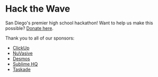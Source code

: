 # Hack the Wave

San Diego's premier high school hackathon! Want to help us make this possible? [Donate here](https://bank.hackclub.com/donations/start/hack-the-wave).

Thank you to all of our sponsors:
- [ClickUp](www.clickup.com)
- [NuVasive](www.nuvasive.com)
- [Desmos](www.desmos.com)
- [Sublime HQ](www.sublimehq.com)
- [Taskade](www.taskade.com)
